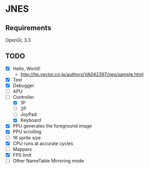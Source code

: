 # JNES

## Requirements
OpenGL 3.3

## TODO
- [x] Hello, World!
  - http://hp.vector.co.jp/authors/VA042397/nes/sample.html
- [X] Test
- [x] Debugger
- [ ] APU
- [ ] Controller
  - [x] 1P
  - [ ] 2P
  - [ ] JoyPad
  - [x] Keyboard
- [x] PPU generates the foreground image
- [x] PPU scrolling
- [ ] 16 sprite size
- [x] CPU runs at accurate cycles
- [ ] Mappers
- [x] FPS limit
- [ ] Other NameTable Mirroring mode
